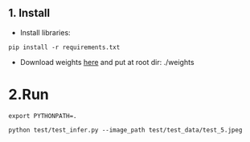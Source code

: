 ## 1. Install 

- Install libraries: 
```
pip install -r requirements.txt
```
- Download weights [here](https://drive.google.com/drive/folders/1C_fH37gNeCXmWq8pRxSxx2R7ey3Sh8NK?usp=sharing) and put at root dir: ./weights


# 2.Run 
```
export PYTHONPATH=.
```
```
python test/test_infer.py --image_path test/test_data/test_5.jpeg
```